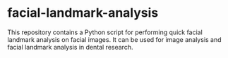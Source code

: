 # facial-landmark-analysis
This repository contains a Python script for performing quick facial landmark analysis on facial images. It can be used for image analysis and facial landmark analysis in dental research.
